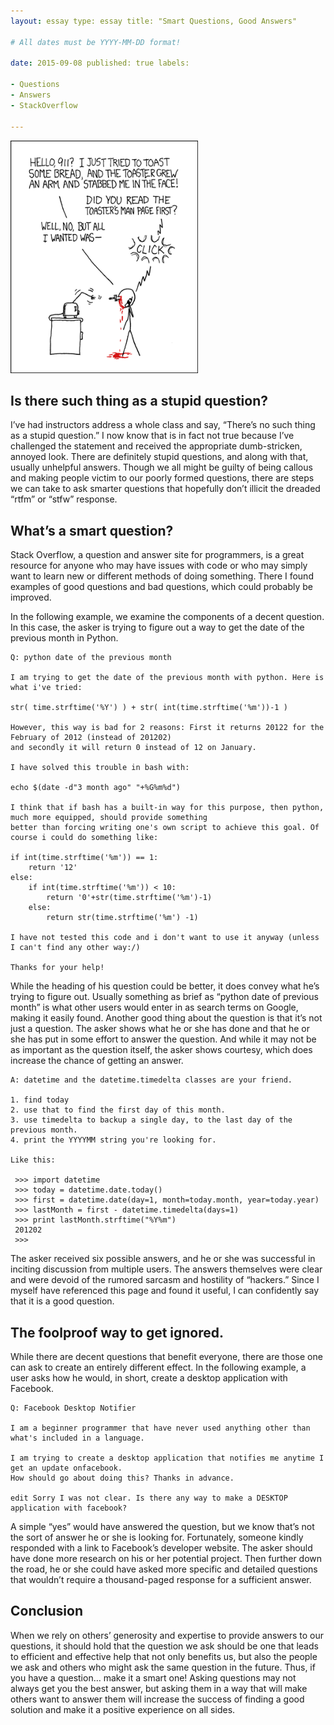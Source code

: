 ```yaml
---
layout: essay type: essay title: "Smart Questions, Good Answers"

# All dates must be YYYY-MM-DD format!

date: 2015-09-08 published: true labels:

- Questions
- Answers
- StackOverflow

---
```


<img width="300px" class="rounded float-start pe-4" src="../img/smart-questions/rtfm.png">

## Is there such thing as a stupid question?

I’ve had instructors address a whole class and say, “There’s no such thing as a stupid question.” I now know that is in
fact not true because I’ve challenged the statement and received the appropriate dumb-stricken, annoyed look. There are
definitely stupid questions, and along with that, usually unhelpful answers. Though we all might be guilty of being
callous and making people victim to our poorly formed questions, there are steps we can take to ask smarter questions
that hopefully don’t illicit the dreaded “rtfm” or “stfw” response.

## What’s a smart question?

Stack Overflow, a question and answer site for programmers, is a great resource for anyone who may have issues with code
or who may simply want to learn new or different methods of doing something. There I found examples of good questions
and bad questions, which could probably be improved.

In the following example, we examine the components of a decent question. In this case, the asker is trying to figure
out a way to get the date of the previous month in Python.

```
Q: python date of the previous month

I am trying to get the date of the previous month with python. Here is what i've tried:

str( time.strftime('%Y') ) + str( int(time.strftime('%m'))-1 )

However, this way is bad for 2 reasons: First it returns 20122 for the February of 2012 (instead of 201202) 
and secondly it will return 0 instead of 12 on January.

I have solved this trouble in bash with:

echo $(date -d"3 month ago" "+%G%m%d")

I think that if bash has a built-in way for this purpose, then python, much more equipped, should provide something 
better than forcing writing one's own script to achieve this goal. Of course i could do something like:

if int(time.strftime('%m')) == 1:
    return '12'
else:
    if int(time.strftime('%m')) < 10:
        return '0'+str(time.strftime('%m')-1)
    else:
        return str(time.strftime('%m') -1)
        
I have not tested this code and i don't want to use it anyway (unless I can't find any other way:/)

Thanks for your help!
```

While the heading of his question could be better, it does convey what he’s trying to figure out. Usually something as
brief as “python date of previous month” is what other users would enter in as search terms on Google, making it easily
found. Another good thing about the question is that it’s not just a question. The asker shows what he or she has done
and that he or she has put in some effort to answer the question. And while it may not be as important as the question
itself, the asker shows courtesy, which does increase the chance of getting an answer.

```
A: datetime and the datetime.timedelta classes are your friend.

1. find today
2. use that to find the first day of this month.
3. use timedelta to backup a single day, to the last day of the previous month.
4. print the YYYYMM string you're looking for.

Like this:

 >>> import datetime
 >>> today = datetime.date.today()
 >>> first = datetime.date(day=1, month=today.month, year=today.year)
 >>> lastMonth = first - datetime.timedelta(days=1)
 >>> print lastMonth.strftime("%Y%m")
 201202
 >>>

```

The asker received six possible answers, and he or she was successful in inciting discussion from multiple users. The
answers themselves were clear and were devoid of the rumored sarcasm and hostility of “hackers.” Since I myself have
referenced this page and found it useful, I can confidently say that it is a good question.

## The foolproof way to get ignored.

While there are decent questions that benefit everyone, there are those one can ask to create an entirely different
effect. In the following example, a user asks how he would, in short, create a desktop application with Facebook.

```
Q: Facebook Desktop Notifier

I am a beginner programmer that have never used anything other than what's included in a language.

I am trying to create a desktop application that notifies me anytime I get an update onfacebook. 
How should go about doing this? Thanks in advance.

edit Sorry I was not clear. Is there any way to make a DESKTOP application with facebook?
```

A simple “yes” would have answered the question, but we know that’s not the sort of answer he or she is looking for.
Fortunately, someone kindly responded with a link to Facebook’s developer website. The asker should have done more
research on his or her potential project. Then further down the road, he or she could have asked more specific and
detailed questions that wouldn’t require a thousand-paged response for a sufficient answer.

## Conclusion

When we rely on others’ generosity and expertise to provide answers to our questions, it should hold that the question
we ask should be one that leads to efficient and effective help that not only benefits us, but also the people we ask
and others who might ask the same question in the future. Thus, if you have a question… make it a smart one! Asking
questions may not always get you the best answer, but asking them in a way that will make others want to answer them
will increase the success of finding a good solution and make it a positive experience on all sides.

